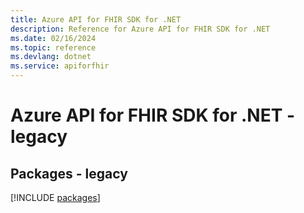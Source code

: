 ```yaml
---
title: Azure API for FHIR SDK for .NET
description: Reference for Azure API for FHIR SDK for .NET
ms.date: 02/16/2024
ms.topic: reference
ms.devlang: dotnet
ms.service: apiforfhir
---
```

# Azure API for FHIR SDK for .NET - legacy
## Packages - legacy
[!INCLUDE [packages](api-for-fhir-index.md)]